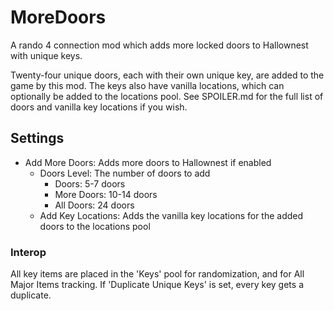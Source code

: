 ﻿# MoreDoors

A rando 4 connection mod which adds more locked doors to Hallownest with unique keys.

Twenty-four unique doors, each with their own unique key, are added to the game by this mod.
The keys also have vanilla locations, which can optionally be added to the locations pool.
See SPOILER.md for the full list of doors and vanilla key locations if you wish.

## Settings

* Add More Doors: Adds more doors to Hallownest if enabled
  * Doors Level: The number of doors to add
    * Doors: 5-7 doors
    * More Doors: 10-14 doors
    * All Doors: 24 doors
  * Add Key Locations: Adds the vanilla key locations for the added doors to the locations pool

### Interop

All key items are placed in the 'Keys' pool for randomization, and for All Major Items tracking.
If 'Duplicate Unique Keys' is set, every key gets a duplicate.